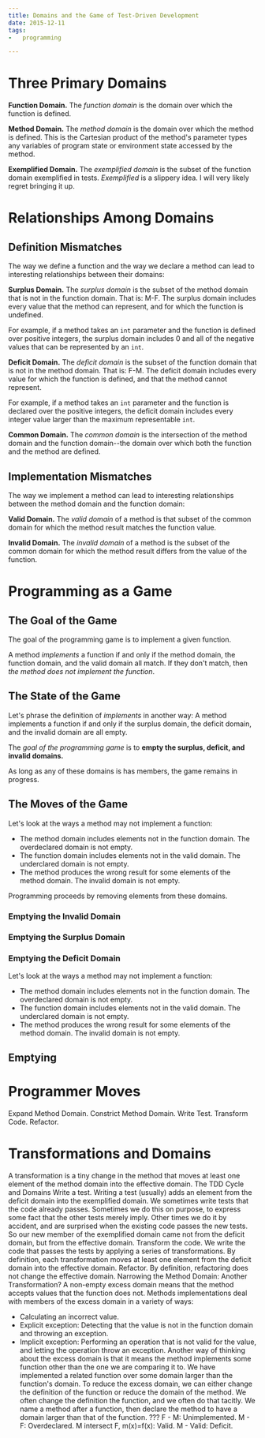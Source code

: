 ```yaml
---
title: Domains and the Game of Test-Driven Development
date: 2015-12-11
tags:
-   programming

---
```


# Three Primary Domains
**Function Domain.**
The *function domain* is the domain over which the function is defined.

**Method Domain.**
The *method domain* is the domain over which the method is defined.
This is the Cartesian product of the method's parameter types any variables of program state or environment state accessed by the method.

**Exemplified Domain.**
The *exemplified domain* is the subset of the function domain exemplified in tests.
*Exemplified* is a slippery idea.
I will very likely regret bringing it up.

# Relationships Among Domains
## Definition Mismatches
The way we define a function and the way we declare a method can lead to interesting relationships between their domains:

**Surplus Domain.**
The *surplus domain* is the subset of the method domain that is not in the function domain.
That is: M-F.
The surplus domain includes every value that the method can represent,
and for which the function is undefined.

For example,
if a method takes an `int` parameter
and the function is defined over positive integers,
the surplus domain includes 0 and all of the negative values
that can be represented by an `int`.

**Deficit Domain.**
The *deficit domain* is
the subset of the function domain that is not in the method domain.
That is: F-M.
The deficit domain
includes every value for which the function is defined,
and that the method cannot represent.

For example,
if a method takes an `int` parameter
and the function is declared over the positive integers,
the deficit domain
includes every integer value larger than the maximum representable `int`.

**Common Domain.**
The *common domain* is the intersection of the method domain and the function domain--the domain over which both the function and the method are defined.

## Implementation Mismatches
The way we implement a method can
lead to interesting relationships between the method domain and the function domain:

**Valid Domain.**
The *valid domain* of a method is that subset of the common domain for which the method result matches the function value.

**Invalid Domain.**
The *invalid domain* of a method is the subset of the common domain for which the method result differs from the value of the function.

# Programming as a Game

## The Goal of the Game
The goal of the programming game is to implement a given function.

 A method *implements* a function if and only if the method domain,
 the function domain,
 and the valid domain all match.
 If they don't match,
 then *the method does not implement the function*.

## The State of the Game
Let's phrase the definition of *implements* in another way:
A method implements a function if and only if the surplus domain,
the deficit domain,
and the invalid domain are all empty.

The *goal of the programming game*
is to **empty the surplus, deficit, and invalid domains.**

As long as any of these domains is has members,
the game remains in progress.

## The Moves of the Game

Let's look at the ways a method may not implement a function:

-   The method domain includes elements not in the function domain.
    The overdeclared domain is not empty.
-   The function domain includes elements not in the valid domain.
    The underclared domain is not empty.
-   The method produces the wrong result for some elements of the method domain.
    The invalid domain is not empty.

Programming proceeds by removing elements from these domains.

### Emptying the Invalid Domain
### Emptying the Surplus Domain
### Emptying the Deficit Domain

Let's look at the ways a method may not implement a function:

-   The method domain includes elements not in the function domain.
    The overdeclared domain is not empty.
-   The function domain includes elements not in the valid domain.
    The underclared domain is not empty.
-   The method produces the wrong result for some elements of the method domain.
    The invalid domain is not empty.

## Emptying

# Programmer Moves
Expand Method Domain.
Constrict Method Domain.
Write Test.
Transform Code.
Refactor.

# Transformations and Domains
A transformation is a tiny change in the method that moves at least one element of the method domain into the effective domain.
The TDD Cycle and Domains
Write a test. Writing a test (usually) adds an element from the deficit domain into the exemplified domain.
We sometimes write tests that the code already passes. Sometimes we do this on purpose, to express some fact that the other tests merely imply. Other times we do it by accident, and are surprised when the existing code passes the new tests. So our new member of the exemplified domain came not from the deficit domain, but from the effective domain.
Transform the code. We write the code that passes the tests by applying a series of transformations. By definition, each transformation moves at least one element from the deficit domain into the effective domain.
Refactor. By definition, refactoring does not change the effective domain.
Narrowing the Method Domain: Another Transformation?
A non-empty excess domain means that the method accepts values that the function does not. Methods implementations deal with members of the excess domain in a variety of ways:
-   Calculating an incorrect value.
-   Explicit exception: Detecting that the value is not in the function domain and throwing an exception.
-   Implicit exception: Performing an operation that is not valid for the value, and letting the operation throw an exception.
Another way of thinking about the excess domain is that it means the method implements  some function other than the one we are comparing it to. We have implemented a related function over some domain larger than the function's domain.
To reduce the excess domain, we can either change the definition of the function or reduce the domain of the method.
We often change the definition the function, and we often do that tacitly. We name a method after a function, then declare the method to have a domain larger than that of the function.
???
F -   M: Unimplemented.
M -   F: Overdeclared.
M intersect F, m(x)=f(x): Valid.
M -   Valid: Deficit.
